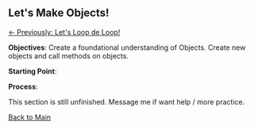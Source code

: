 ## Let's Make Objects!

[<- Previously:  Let's Loop de Loop!](Loops.md)

**Objectives**: Create a foundational understanding of Objects. Create new objects and call methods on objects.

**Starting Point**:

**Process**: 

This section is still unfinished. Message me if want help / more practice.

[Back to Main](../../README.md)